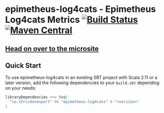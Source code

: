 # epimetheus-log4cats - Epimetheus Log4cats Metrics [![Build Status](https://travis-ci.com/ChristopherDavenport/epimetheus-log4cats.svg?branch=master)](https://travis-ci.com/ChristopherDavenport/epimetheus-log4cats) [![Maven Central](https://maven-badges.herokuapp.com/maven-central/io.chrisdavenport/epimetheus-log4cats_2.12/badge.svg)](https://maven-badges.herokuapp.com/maven-central/io.chrisdavenport/epimetheus-log4cats_2.12)

## [Head on over to the microsite](https://ChristopherDavenport.github.io/epimetheus-log4cats)

## Quick Start

To use epimetheus-log4cats in an existing SBT project with Scala 2.11 or a later version, add the following dependencies to your
`build.sbt` depending on your needs:

```scala
libraryDependencies ++= Seq(
  "io.chrisdavenport" %% "epimetheus-log4cats" % "<version>"
)
```